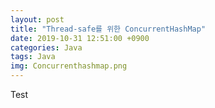 ```yaml
---
layout: post
title: "Thread-safe를 위한 ConcurrentHashMap"
date: 2019-10-31 12:51:00 +0900
categories: Java
tags: Java
img: Concurrenthashmap.png 
---
```


Test
